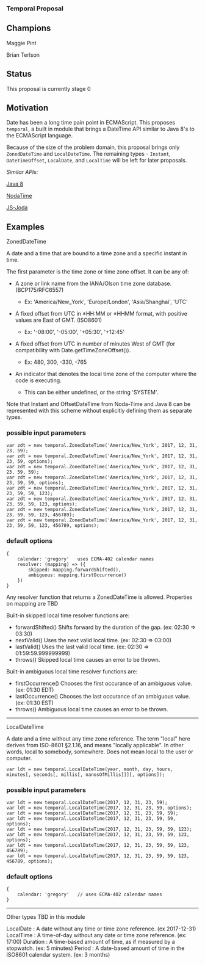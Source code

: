 ### Temporal Proposal

## Champions

Maggie Pint

Brian Terlson

## Status

This proposal is currently stage 0

## Motivation

Date has been a long time pain point in ECMAScript. This proposes `temporal`, a built in module
that brings a DateTime API similar to Java 8's to the ECMAScript language.

Because of the size of the problem domain, this proposal brings only `ZonedDateTime` and `LocalDateTime`. The remaining types - `Instant`, `DateTimeOffset`, `LocalDate`, and `LocalTime` will be left for later proposals.

*Similar APIs:*

[Java 8](https:docs.oracle.com/javase/8/docs/api/)

[NodaTime](http:nodatime.org/)

[JS-Joda](https:github.com/js-joda/js-joda)

## Examples


  ZonedDateTime

  A date and a time that are bound to a time zone and a specific instant in time.

  The first parameter is the time zone or time zone offset.  It can be any of:

  - A zone or link name from the IANA/Olson time zone database. (BCP175/RFC6557)
     - Ex:  'America/New_York', 'Europe/London', 'Asia/Shanghai', 'UTC'

  - A fixed offset from UTC in ±HH:MM or ±HHMM format, with positive values are East of GMT. (ISO8601)
     - Ex:  '-08:00', '-05:00', '+05:30', '+12:45'

  - A fixed offset from UTC in number of minutes West of GMT (for compatibility with Date.getTimeZoneOffset()).
     - Ex:  480, 300, -330, -765

  - An indicator that denotes the local time zone of the computer where the code is executing.
     - This can be either undefined, or the string 'SYSTEM'.

 Note that Instant and OffsetDateTime from Noda-Time and Java 8 can be represented with this scheme
 without explicitly defining them as separate types.

### possible input parameters
```
var zdt = new temporal.ZonedDateTime('America/New_York', 2017, 12, 31, 23, 59);
var zdt = new temporal.ZonedDateTime('America/New_York', 2017, 12, 31, 23, 59, options);
var zdt = new temporal.ZonedDateTime('America/New_York', 2017, 12, 31, 23, 59, 59);
var zdt = new temporal.ZonedDateTime('America/New_York', 2017, 12, 31, 23, 59, 59, options);
var zdt = new temporal.ZonedDateTime('America/New_York', 2017, 12, 31, 23, 59, 59, 123);
var zdt = new temporal.ZonedDateTime('America/New_York', 2017, 12, 31, 23, 59, 59, 123, options);
var zdt = new temporal.ZonedDateTime('America/New_York', 2017, 12, 31, 23, 59, 59, 123, 456789);
var zdt = new temporal.ZonedDateTime('America/New_York', 2017, 12, 31, 23, 59, 59, 123, 456789, options);
```

### default options
```
{
    calendar: 'gregory'   uses ECMA-402 calendar names
    resolver: (mapping) => ({
        skipped: mapping.forwardShifted(),
        ambiguous: mapping.firstOccurrence()
    })
}
```

 Any resolver function that returns a ZonedDateTime is allowed.
 Properties on mapping are TBD

 Built-in skipped local time resolver functions are:
   - forwardShifted()        Shifts forward by the duration of the gap. (ex: 02:30 => 03:30)
   - nextValid()             Uses the next valid local time. (ex: 02:30 => 03:00)
   - lastValid()             Uses the last valid local time. (ex: 02:30 => 01:59:59.999999999)
   - throws()                Skipped local time causes an error to be thrown.

 Built-in ambiguous local time resolver functions are:
   - firstOccurrence()       Chooses the first occurance of an ambiguous value. (ex: 01:30 EDT)
   - lastOccurrence()        Chooses the last occurance of an ambiguous value.  (ex: 01:30 EST)
   - throws()                Ambiguous local time causes an error to be thrown.

 ------------------------------------------------------------------------------------------------------------------------------


  LocalDateTime

  A date and a time without any time zone reference.
  The term "local" here derives from ISO-8601 §2.1.16, and means "locally applicable".
  In other words, local to somebody, somewhere.  Does not mean local to the user or computer.


```
var ldt = new temporal.LocalDateTime(year, month, day, hours, minutes[, seconds[, millis[, nanosOfMillis]]][, options]);
```
### possible input parameters
```
var ldt = new temporal.LocalDateTime(2017, 12, 31, 23, 59);
var ldt = new temporal.LocalDateTime(2017, 12, 31, 23, 59, options);
var ldt = new temporal.LocalDateTime(2017, 12, 31, 23, 59, 59);
var ldt = new temporal.LocalDateTime(2017, 12, 31, 23, 59, 59, options);
var ldt = new temporal.LocalDateTime(2017, 12, 31, 23, 59, 59, 123);
var ldt = new temporal.LocalDateTime(2017, 12, 31, 23, 59, 59, 123, options);
var ldt = new temporal.LocalDateTime(2017, 12, 31, 23, 59, 59, 123, 456789);
var ldt = new temporal.LocalDateTime(2017, 12, 31, 23, 59, 59, 123, 456789, options);
```

### default options
```
{
    calendar: 'gregory'   // uses ECMA-402 calendar names
}
```

 ------------------------------------------------------------------------------------------------------------------------------

 Other types TBD in this module

 LocalDate  : A date without any time or time zone reference.  (ex 2017-12-31)
 LocalTime  : A time-of-day without any date or time zone reference. (ex: 17:00)
 Duration   : A time-based amount of time, as if measured by a stopwatch. (ex: 5 minutes)
 Period     : A date-based amount of time in the ISO8601 calendar system. (ex: 3 months)
